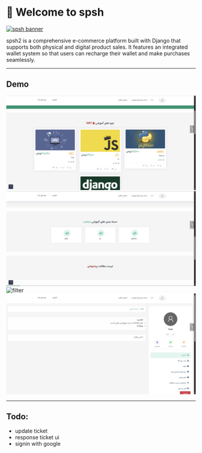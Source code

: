 # 👋 Welcome to spsh

[![spsh banner](./images/logo/logo-no-background.png)](https://opozex.com)

spsh2 is a comprehensive e-commerce platform built with Django that supports both physical and digital product sales. It features an integrated wallet system so that users can recharge their wallet and make purchases seamlessly.

---

## Demo

![home](./demo/home.jpg)
![category](./demo/category.jpg)
![filter](./demo/filter.jpg)
![dashboard](./demo/dashboard.jpg)

---

## Todo:

- update ticket
- response ticket ui
- signin with google
